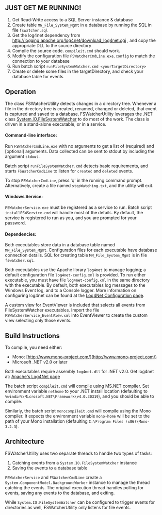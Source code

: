 JUST GET ME RUNNING!
--------------------
1. Get Read-Write access to a SQL Server instance & database
2. Create table `MN_File_System_Mgmt` in a database by running the SQL in file `fswatcher.sql`
3. Get the log4net dependency from http://logging.apache.org/log4net/download_log4net.cgi , and copy the appropriate DLL to the source directory
4. Compile the source code.  `compileit.cmd` should work.
5. Modify the configuration file `FSWatcherCmdLine.exe.config` to match the connection to your database
6. Run batch script `runFileSystemWatcher.cmd <yourTargetDirectory>`
7. Create or delete some files in the targetDirectory, and check your database table for events.
  

Operation
---------
The class FSWatcherUtility detects changes in a directory tree.  Whenever a file in the directory tree is created, renamed, changed or deleted, that event is captured and saved to a database.  FSWatcherUtility leverages the .NET class [System.IO.FileSystemWatcher](http://msdn.microsoft.com/en-us/library/system.io.filesystemwatcher(v=vs.110).aspx) to do most of the work.  The class is driven in a stand-alone executable, or in a service.

#### Command-line interface:
Run `FSWatcherCmdLine.exe` with no arguments to get a list of (required) and [optional] arguments.  Data collected can be sent to stdout by including the argument `stdout`.

Batch script `runFileSystemWatcher.cmd` detects basic requirements, and starts `FSWatcherCmdLine` to listen for `created` and `deleted` events.

To stop `FSWatcherCmdLine`, press 'q' in the running command prompt.  Alternatively, create a file named `stopWatching.txt`, and the utility will exit.

#### Windows Service:
`FSWatcherService.exe` must be registered as a service to run.  Batch script `installFSWService.cmd` will handle most of the details.  By default, the service is registered to run as you, and you are prompted for your password.

#### Dependencies:
Both executables store data in a database table named `MN_File_System_Mgmt`.  Configuration files for each executable have database connection details.  SQL for creating table `MN_File_System_Mgmt` is in file `fswatcher.sql`.

Both executables use the Apache library `log4net` to manage logging; a default configuration file `log4net-config.xml` is provided.  To run either executable, you must have file `log4net-config.xml` in the same directory with the executable.  By default, both executables log messages to the Windows Event log, and to a Console logger.  More information on configuring log4net can be found at the [Log4Net Configuration page](http://logging.apache.org/log4net/release/manual/configuration.html).

A custom view for EventViewer is included that selects all events from FileSystemWatcher executables.  Import the file `FSWatcherService_EventView.xml` into EventViewer to create the custom view selecting only those events.

Build Instructions
------------------
To compile, you need either:

* Mono: [http://www.mono-project.com/](http://www.mono-project.com/)
* Microsoft .NET v2.0 or later

Both executables require assembly `log4net.dll` for .NET v2.0.  Get log4net at: [Apache's Log4Net page](http://logging.apache.org/log4net/download_log4net.cgi)

The batch script `compileit.cmd` will compile using MS.NET compiler.  Set environment variable `nethome` to your .NET install location (defaulting to `%windir%\Microsoft.NET\Framework\v4.0.30319`), and you should be able to compile.

Similarly, the batch script `monocompileit.cmd` will compile using the Mono compiler.  It expects the environment variable `mono-home` will be set to the path of your Mono installation (defaulting `C:\Program Files (x86)\Mono-3.2.3`).

Architecture
------------
FSWatcherUtility uses two separate threads to handle two types of tasks:

1. Catching events from a `System.IO.FileSystemWatcher` instance
2. Saving the events to a database table

`FSWatcherService` and `FSWatcherCmdLine` create a `System.ComponentModel.BackgroundWorker` instance to manage the thread catching the events.  The original execution thread handles polling for events, saving any events to the database, and exiting.

While `System.IO.FileSystemWatcher` can be configured to trigger events for directories as well, FSWatcherUtility only listens for file events.

